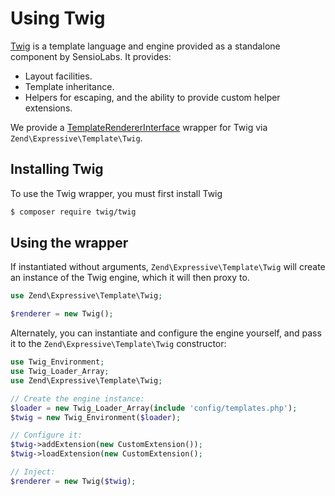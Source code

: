 # Using Twig

[Twig](http://twig.sensiolabs.org/) is a template language and engine provided
as a standalone component by SensioLabs. It provides:

- Layout facilities.
- Template inheritance.
- Helpers for escaping, and the ability to provide custom helper extensions.

We provide a [TemplateRendererInterface](interface.md) wrapper for Twig via
`Zend\Expressive\Template\Twig`.

## Installing Twig

To use the Twig wrapper, you must first install Twig

```bash
$ composer require twig/twig
```

## Using the wrapper

If instantiated without arguments, `Zend\Expressive\Template\Twig` will create
an instance of the Twig engine, which it will then proxy to.

```php
use Zend\Expressive\Template\Twig;

$renderer = new Twig();
```

Alternately, you can instantiate and configure the engine yourself, and pass it
to the `Zend\Expressive\Template\Twig` constructor:

```php
use Twig_Environment;
use Twig_Loader_Array;
use Zend\Expressive\Template\Twig;

// Create the engine instance:
$loader = new Twig_Loader_Array(include 'config/templates.php');
$twig = new Twig_Environment($loader);

// Configure it:
$twig->addExtension(new CustomExtension());
$twig->loadExtension(new CustomExtension();

// Inject:
$renderer = new Twig($twig);
```
